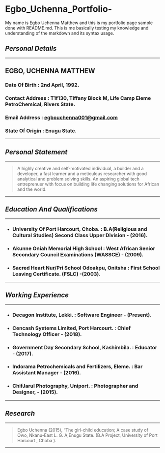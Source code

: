 # Egbo_Uchenna_Portfolio-
My name is Egbo Uchenna Matthew and this is my portfolio page sample done with README.md. This is me basically testing my knowledge and understanding of the markdown and its syntax usage.

## _Personal Details_
___
## **EGBO, UCHENNA MATTHEW**

### **Date Of Birth :**  2nd April, 1992.

### **Contact Address :**  T1f130, Tiffany Block M, Life Camp Eleme PetroChemical, Rivers State.

### **Email Address :**  egbouchenna001@gmail.com

### **State Of Origin :**  Enugu State.
___


## _Personal Statement_

***
> A highly creative and self-motivated individual, a builder and a developer, a fast learner and a meticulous researcher with good analytical and problem solving skills.
> An aspiring global tech entreprenuer with focus on building life changing solutions for African and the world.

---

## _Education And Qualifications_

---
* ### **University Of Port Harcourt, Choba. :**  B.A(Religious and Cultural Studies) Second Class Upper Division - (2016).

- ### **Akunne Oniah Memorial High School :**  West African Senior Secondary Council Examinations (WASSCE) - (2009).

+ ### **Sacred Heart Nur/Pri School Odoakpu, Onitsha :**  First School Leaving Certificate. (FSLC) -(2003).
___

## _Working Experience_
***
* ### **Decagon Institute, Lekki. :**  Software Engineer - (Present).

- ### **Cencash Systems Limited, Port Harcourt. :**  Chief Technology Officer - (2018).

+ ### **Government Day Secondary School, Kashimbila. :**  Educator - (2017).

+ ### **Indorama Petrochemicals and Fertilizers, Eleme. :**  Bar Assistant Manager - (2016).

+ ### **ChifJarul Photography, Uniport. :** Photographer and Designer, - (2015).

___

## _Research_

***
> Egbo Uchenna (2015), “The girl-child education; A case study of Owo, Nkanu-East L. G. A,Enugu State. (B.A Project, University of Port Harcourt , Choba ).
---